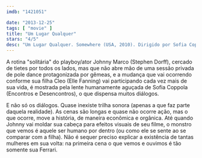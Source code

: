```yaml
---
imdb: "1421051"

date: "2013-12-25"
tags: [ "movie" ]
title: "Um Lugar Qualquer"
stars: "4/5"
desc: "Um Lugar Qualquer. Somewhere (USA, 2010). Dirigido por Sofia Coppola. Escrito por Sofia Coppola. Com Stephen Dorff, Chris Pontius, Erin Wasson, Alexandra Williams, Nathalie Fay, Kristina Shannon, Karissa Shannon, John Prudhont, Ruby Corley."
---
```

A rotina "solitária" do playboy/ator Johnny Marco (Stephen Dorff), cercado de tietes por todos os lados, mas que não abre mão de uma sessão privada de pole dance protagonizada por gêmeas, e a mudança que vai ocorrendo conforme sua filha Cleo (Elle Fanning) vai participando cada vez mais de sua vida, é mostrada pela lente humanamente aguçada de Sofia Coppola (Encontros e Desencontros), o que dispensa muitos diálogos.

E não só os diálogos. Quase inexiste trilha sonora (apenas a que faz parte daquela realidade). As cenas são longas e quase não ocorre ação, mas o que ocorre, move a história, de maneira econômica e orgânica. Até quando Johnny vai moldar sua cabeça para efeitos visuais de seu filme, o monstro que vemos é aquele ser humano por dentro (ou como ele se sente ao se comparar com a filha). Não é sequer preciso explicar a existência de tantas mulheres em sua volta: na primeira cena o que vemos e ouvimos é tão somente sua Ferrari.
